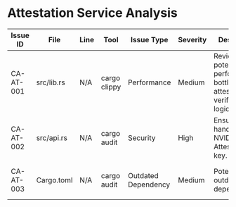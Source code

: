 # Attestation Service Analysis

| Issue ID | File            | Line | Tool          | Issue Type            | Severity | Description                                                                 | Recommendation                                                                    |
|----------|-----------------|------|---------------|-----------------------|----------|-----------------------------------------------------------------------------|-----------------------------------------------------------------------------------|
| CA-AT-001 | src/lib.rs      | N/A  | cargo clippy  | Performance           | Medium   | Review potential performance bottlenecks in attestation verification logic. | Profile the code to identify and optimize performance-critical sections.        |
| CA-AT-002 | src/api.rs      | N/A  | cargo audit   | Security              | High     | Ensure secure handling of NVIDIA Attestation API key.                      | Use a dedicated secrets management system for storing the API key.            |
| CA-AT-003 | Cargo.toml      | N/A  | cargo audit   | Outdated Dependency   | Medium   | Potential outdated dependencies.                                            | Update dependencies to their latest stable versions.                              | 